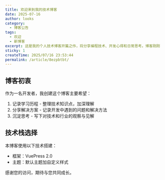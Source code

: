```yaml
---
title: 欢迎来到我的技术博客
date: 2025-07-16
author: looks
category:
  - 博客公告
tags:
  - 欢迎
  - 新博客
excerpt: 这是我的个人技术博客开篇之作，将分享编程技术、开发心得和日常思考。博客刚刚搭建完成，还有很多需要完善的地方。
sticky: 1
createTime: 2025/07/16 23:53:44
permalink: /article/8ezpbtbt/
---
```


## 博客初衷

作为一名开发者，我创建这个博客主要希望：

1. 记录学习历程 - 整理技术知识点，加深理解
2. 分享解决方案 - 记录开发中遇到的问题和解决方法
3. 沉淀思考 - 写下对技术和行业的观察与见解

## 技术栈选择

本博客使用以下技术搭建：

- 框架：VuePress 2.0
- 主题：默认主题加自定义样式


感谢您的访问，期待与您共同成长。
